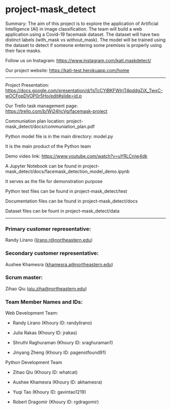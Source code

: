 # project-mask_detect
Summary: The aim of this project is to explore the application of Artificial Intelligence (AI) in image classification. The team will build a web application using a Covid-19 facemask dataset. The dataset will have two distinct labels (with_mask vs without_mask). The model will be trained using the dataset to detect if someone entering some premises is properly using their face masks.

Follow us on Instagram: https://www.instagram.com/kati.maskdetect/

Our project website: https://kati-test.herokuapp.com/home
*****************************************************************

Project Presentation: https://docs.google.com/presentation/d/1sTcCYiBKFWlrjT4pddgZiX_TwxC-wOCFopDVOP0r5Ho/edit#slide=id.p

Our Trello task management page: https://trello.com/b/Wj24hcVg/facemask-project

Communiation plan location: project-mask_detect/docs/communiation_plan.pdf

Python model file is in the main directory: model.py

It is the main product of the Python team

Demo video link: https://www.youtube.com/watch?v=uYRLCniw4dk

A Jupyter Notebook can be found in project-mask_detect/docs/facemask_detection_model_demo.ipynb

It serves as the file for demonstration purpose

Python test files can be found in project-mask_detect/test

Documentation files can be found in project-mask_detect/docs

Dataset files can be fount in project-mask_detect/data
*****************************************************************

### Primary customer representative:

Randy Lirano (lirano.r@northeastern.edu)

### Secondary customer representative:

Aushee Khamesra (khamesra.a@northeastern.edu)

### Scrum master:

Zihao Qiu (qiu.ziha@northeastern.edu)

### Team Member Names and IDs:

Web Development Team:

* Randy Lirano (Khoury ID: randylirano)

* Julia Rakas (Khoury ID: jrakas)

* Shruthi Raghuraman (Khoury ID: sraghuraman1)

* Jinyang Zheng (Khoury ID: pagenotfound91)

Python Development Team

* Zihao Qiu (Khoury ID: whatcat)

* Aushee Khamesra (Khoury ID: akhamesra)

* Yuqi Tao (Khoury ID: gavintao1219)

* Robert Dragomir (Khoury ID: rgdragomir)
